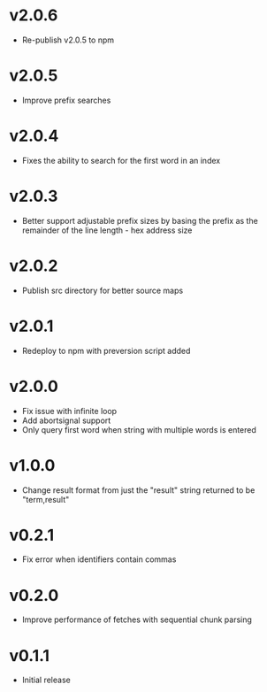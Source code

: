 # v2.0.6

- Re-publish v2.0.5 to npm

# v2.0.5

- Improve prefix searches

# v2.0.4

- Fixes the ability to search for the first word in an index

# v2.0.3

- Better support adjustable prefix sizes by basing the prefix as the remainder
  of the line length - hex address size

# v2.0.2

- Publish src directory for better source maps

# v2.0.1

- Redeploy to npm with preversion script added

# v2.0.0

- Fix issue with infinite loop
- Add abortsignal support
- Only query first word when string with multiple words is entered

# v1.0.0

- Change result format from just the "result" string returned to be "term,result"

# v0.2.1

- Fix error when identifiers contain commas

# v0.2.0

- Improve performance of fetches with sequential chunk parsing

# v0.1.1

- Initial release
